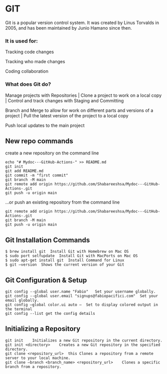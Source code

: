 # GIT 

Git is a popular version control system. It was created by Linus Torvalds in 2005, and has been maintained by Junio Hamano since then.

### It is used for:
Tracking code changes

Tracking who made changes

Coding collaboration

### What does Git do?
Manage projects with Repositories | Clone a project to work on a local copy | Control and track changes with Staging and Committing

Branch and Merge to allow for work on different parts and versions of a project | Pull the latest version of the project to a local copy

Push local updates to the main project

## New repo commands
create a new repository on the command line
```
echo "# Mydoc---GitHub-Actions-" >> README.md
git init
git add README.md
git commit -m "first commit"
git branch -M main
git remote add origin https://github.com/Shabareeshsa/Mydoc---GitHub-Actions-.git
git push -u origin main
```
…or push an existing repository from the command line
```
git remote add origin https://github.com/Shabareeshsa/Mydoc---GitHub-Actions-.git
git branch -M main
git push -u origin main
```

## Git Installation Commands
```
$ brew install git	Install Git with Homebrew on Mac OS
$ sudo port selfupdate	Install Git with MacPorts on Mac OS
$ sudo apt-get install git	Install Command for Linux
$ git –version	Shows the current version of your Git
```

## Git Configuration & Setup
```
git config --global user.name "Fabio"	Set your username globally.
git config --global user.email "signups@fabiopacifici.com"	Set your email globally.
git config –global color.ui auto –	Set to display colored output in the terminal
git config --list get the config details
```

## Initializing a Repository 
```
git init	Initializes a new Git repository in the current directory.
git init <directory>	Creates a new Git repository in the specified directory.
git clone <repository_url>	this Clones a repository from a remote server to your local machine.
git clone –branch <branch_name> <repository_url>	Clones a specific branch from a repository.
```
